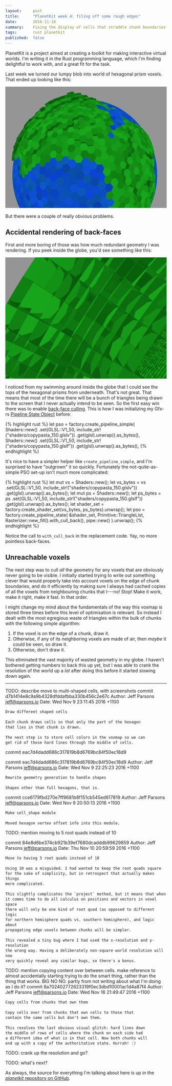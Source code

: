 ```yaml
---
layout:     post
title:      "PlanetKit week 4: filing off some rough edges"
date:       2016-11-18
summary:    Fixing the display of cells that straddle chunk boundaries, and chipping away at the most obvious overdraw.
tags:       rust planetkit
published:  false
---
```


PlanetKit is a project aimed at creating a toolkit for making interactive virtual worlds. I'm writing it in the Rust programming language, which I'm finding delightful to work with, and a great fit for the task.

Last week we turned our lumpy blob into world of hexagonal prism voxels. That ended up looking like this:

![Hexagonal prisms](/images/hexagons/globe-with-hexagonal-prisms.png)

But there were a couple of really obvious problems.


## Accidental rendering of back-faces

First and more boring of those was how much redundant geometry I was rendering. If you peek inside the globe, you'd see something like this:

![Unnecessary faces](/images/hexagons/globe-with-unnecessary-faces.png)

I noticed from my swimming around inside the globe that I could see the tops of the hexagonal prisms from underneath. That's not great. That means that most of the time there will be a bunch of triangles being drawn to the screen that I never actually intend to be seen. So the first easy win there was to enable [back-face culling](https://en.wikipedia.org/wiki/Back-face_culling). This is how I was initializing my Gfx-rs [Pipeline State Object](https://gfx-rs.github.io/2016/01/22/pso.html) before:

{% highlight rust %}
let pso = factory.create_pipeline_simple(
    Shaders::new()
        .set(GLSL::V1_50, include_str!("shaders/copypasta_150.glslv"))
        .get(glsl).unwrap().as_bytes(),
    Shaders::new()
        .set(GLSL::V1_50, include_str!("shaders/copypasta_150.glslf"))
        .get(glsl).unwrap().as_bytes(),
{% endhighlight %}

It's nice to have a simpler helper like `create_pipeline_simple`, and I'm surprised to have "outgrown" it so quickly. Fortunately the not-quite-as-simple PSO set-up isn't much more complicated:

{% highlight rust %}
let mut vs = Shaders::new();
let vs_bytes = vs
    .set(GLSL::V1_50, include_str!("shaders/copypasta_150.glslv"))
    .get(glsl).unwrap().as_bytes();
let mut ps = Shaders::new();
let ps_bytes = ps
    .set(GLSL::V1_50, include_str!("shaders/copypasta_150.glslf"))
    .get(glsl).unwrap().as_bytes();
let shader_set = factory.create_shader_set(vs_bytes, ps_bytes).unwrap();
let pso = factory.create_pipeline_state(
    &shader_set,
    Primitive::TriangleList,
    Rasterizer::new_fill().with_cull_back(),
    pipe::new()
).unwrap();
{% endhighlight %}

Notice the call to `with_cull_back` in the replacement code. Yay, no more pointless back-faces.


## Unreachable voxels

The next step was to cull _all_ the geometry for any voxels that are obviously never going to be visible. I initially started trying to write out something clever that would properly take into account voxels on the edge of chunk boundaries, and do it efficiently by making sure I always had cached copies of all the voxels from neighbouring chunks that I---no! Stop! Make it work, make it right, make it fast. In that order.

I might change my mind about the fundamentals of the way this voxmap is stored three times before this level of optimisation is relevant. So instead I dealt with the most egregious waste of triangles within the bulk of chunks with the following simple algorithm:

1. If the voxel is on the edge of a chunk, draw it.
2. Otherwise, if any of its neighboring voxels are made of air, then _maybe_ it could be seen, so draw it.
3. Otherwise, don't draw it.

This eliminated the vast majority of wasted geometry in my globe. I haven't bothered getting numbers to back this up yet, but I was able to crank the resolution of the world up a _lot_ after doing this before it started slowing down again.


-----



TODO: describe move to multi-shaped cells, with screenshots
commit d7b1414e8c9a9b4328dfddafbba330b456c2e67c
Author: Jeff Parsons <jeff@parsons.io>
Date:   Wed Nov 9 23:11:45 2016 +1100

    Draw different shaped cells
    
    Each chunk draws cells so that only the part of the hexagon
    that lies in that chunk is drawn.
    
    The next step is to store cell colors in the voxmap so we can
    get rid of those hard lines through the middle of cells.

commit eac7d4dadd686c317819b8d6769bc84f50ec18d9

commit eac7d4dadd686c317819b8d6769bc84f50ec18d9
Author: Jeff Parsons <jeff@parsons.io>
Date:   Wed Nov 9 22:25:23 2016 +1100

    Rewrite geometry generation to handle shapes
    
    Shapes other than full hexagons, that is.

commit cce6179fbd270e7ff9681b8f151cb545ed617819
Author: Jeff Parsons <jeff@parsons.io>
Date:   Wed Nov 9 20:50:13 2016 +1100

    Make cell_shape module
    
    Moved hexagon vertex offset info into this module.






TODO: mention moving to 5 root quads instead of 10

commit 84e8d6be374cb921b39ef7680dcadddb99629859
Author: Jeff Parsons <jeff@parsons.io>
Date:   Thu Nov 10 20:59:59 2016 +1100

    Move to having 5 root quads instead of 10
    
    Using 10 was a misguided. I had wanted to keep the root quads square
    for the sake of simplicity, but in retrospect that actually makes things
    more complicated.
    
    This slightly complicates the `project` method, but it means that when
    it comes time to do all calculus on positions and vectors in voxel space
    there will only be one kind of root quad (as opposed to different logic
    for northern hemisphere quads vs. southern hemisphere), and logic about
    propagating edge voxels between chunks will be simpler.
    
    This revealed a tiny bug where I had used the x-resolution and y-resolution
    the wrong way. Having a deliberately non-square world resolution will now
    very quickly reveal any similar bugs, so there's a bonus.




TODO: mention copying content over between cells.
make reference to almost accidentally starting trying to do the smart thing, rather than the thing that works. BIG NO NO. partly from not writing about what I'm doing as I do it?
commit 8a702402772623319f0ec3dbd10001ac1d4a87f4
Author: Jeff Parsons <jeff@parsons.io>
Date:   Wed Nov 16 21:49:47 2016 +1100

    Copy cells from chunks that own them
    
    Copy cells over from chunks that own cells to those that
    contain the same cells but don't own them.
    
    This resolves the last obvious visual glitch: hard lines down
    the middle of rows of cells where the chunk on each side had
    a different idea of what is in that cell. Now both chunks will
    end up with a copy of the authoritative state. Hurrah! :)




TODO: crank up the resolution and go?




TODO: what's next?





As always, the source for everything I'm talking about here is up in the [_planetkit_ repository on GitHub](https://github.com/jeffparsons/planetkit).





